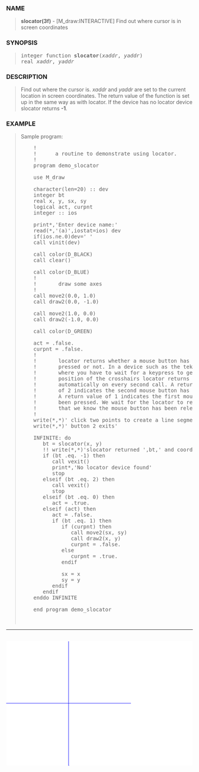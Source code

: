 <?
<body>
  <a name="top" id="top"></a>
  <div id="Container">
    <div id="Content">
      <div class="c364">
      </div><a name="0"></a>
      <h3><a name="0">NAME</a></h3>
      <blockquote>
        <b>slocator(3f)</b> - [M_draw:INTERACTIVE] Find out where cursor is in screen coordinates <b></b>
      </blockquote><a name="contents" id="contents"></a>
      <h3><a name="4">SYNOPSIS</a></h3>
      <blockquote>
        <pre>
integer function <b>slocator</b>(<i>xaddr</i>, <i>yaddr</i>)
real <i>xaddr</i>, <i>yaddr</i>
</pre>
      </blockquote><a name="2"></a>
      <h3><a name="2">DESCRIPTION</a></h3>
      <blockquote>
        <p>Find out where the cursor is. <i>xaddr</i> and <i>yaddr</i> are set to the current location in screen coordinates. The return value of the
        function is set up in the same way as with locator. If the device has no locator device slocator returns <b>-1</b>.</p>
      </blockquote><a name="3"></a>
      <h3><a name="3">EXAMPLE</a></h3>
      <blockquote>
        Sample program:
        <pre>
    !
    !      a routine to demonstrate using locator.
    !
    program demo_slocator
<br />    use M_draw
<br />    character(len=20) :: dev
    integer bt
    real x, y, sx, sy
    logical act, curpnt
    integer :: ios
<br />    print*,'Enter device name:'
    read(*,'(a)',iostat=ios) dev
    if(ios.ne.0)dev=' '
    call vinit(dev)
<br />    call color(D_BLACK)
    call clear()
<br />    call color(D_BLUE)
    !
    !       draw some axes
    !
    call move2(0.0, 1.0)
    call draw2(0.0, -1.0)
<br />    call move2(1.0, 0.0)
    call draw2(-1.0, 0.0)
<br />    call color(D_GREEN)
<br />    act = .false.
    curpnt = .false.
    !
    !       locator returns whether a mouse button has been
    !       pressed or not. In a device such as the tektronix
    !       where you have to wait for a keypress to get the
    !       position of the crosshairs locator returns 0
    !       automatically on every second call. A return value
    !       of 2 indicates the second mouse button has been pressed.
    !       A return value of 1 indicates the first mouse button has
    !       been pressed. We wait for the locator to return zero so
    !       that we know the mouse button has been released.
    !
    write(*,*)' click two points to create a line segment'
    write(*,*)' button 2 exits'
<br />    INFINITE: do
       bt = slocator(x, y)
       !! write(*,*)'slocator returned ',bt,' and coordinates ',x,y
       if (bt .eq. -1) then
          call vexit()
          print*,'No locator device found'
          stop
       elseif (bt .eq. 2) then
          call vexit()
          stop
       elseif (bt .eq. 0) then
          act = .true.
       elseif (act) then
          act = .false.
          if (bt .eq. 1) then
             if (curpnt) then
                call move2(sx, sy)
                call draw2(x, y)
                curpnt = .false.
             else
                curpnt = .true.
             endif
<br />             sx = x
             sy = y
          endif
       endif
    enddo INFINITE
<br />    end program demo_slocator
<br />
</pre>
      </blockquote>
      <hr />
      <br />
      <div class="c364"><img src="../images/slocator.3m_draw.gif" /></div>
    </div>
  </div>
</body>
